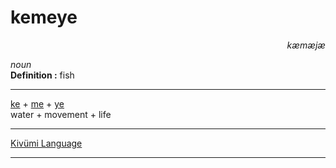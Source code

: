 
# kemeye

<div align="right"><i>kæmæjæ</i></div>

*noun*  
**Definition :** fish  

---

[ke](ke.md) + [me](me.md) + [ye](ye.md)  
water + movement + life  

---

[Kivümi Language](../README.md)

---
